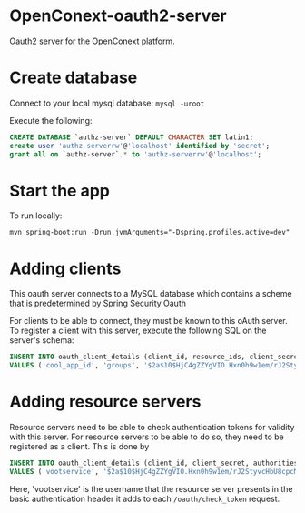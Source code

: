 # OpenConext-oauth2-server
Oauth2 server for the OpenConext platform.

# Create database

Connect to your local mysql database: `mysql -uroot`

Execute the following:

```sql
CREATE DATABASE `authz-server` DEFAULT CHARACTER SET latin1;
create user 'authz-serverrw'@'localhost' identified by 'secret';
grant all on `authz-server`.* to 'authz-serverrw'@'localhost';
```

# Start the app

To run locally:

`mvn spring-boot:run -Drun.jvmArguments="-Dspring.profiles.active=dev"`


# Adding clients
This oauth server connects to a MySQL database which contains a scheme that is predetermined by Spring Security Oauth

For clients to be able to connect, they must be known to this oAuth server. To register a client
with this server, execute the following SQL on the server's schema:

```sql
INSERT INTO oauth_client_details (client_id, resource_ids, client_secret, scope, authorized_grant_types)
VALUES ('cool_app_id', 'groups', '$2a$10$HjC4gZZYgVIO.Hxn0h9w1em/rJ2StyvcHbU8cpcMUK5D8OIL.Zv.e', 'read','implicit,authorization_code,refresh_token');
```

# Adding resource servers
Resource servers need to be able to check authentication tokens for validity with this server.
For resource servers to be able to do so, they need to be registered as a client. This is done by

```sql
INSERT INTO oauth_client_details (client_id, client_secret, authorities)
VALUES ('vootservice', '$2a$10$HjC4gZZYgVIO.Hxn0h9w1em/rJ2StyvcHbU8cpcMUK5D8OIL.Zv.e','ROLE_TOKEN_CHECKER');
```

Here, 'vootservice' is the username that the resource server presents in the basic authentication header it adds to each `/oauth/check_token` request.
